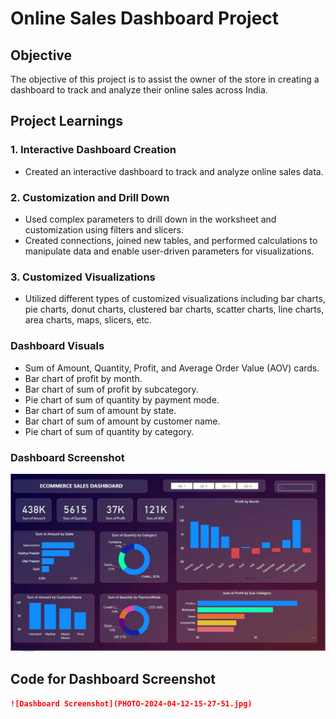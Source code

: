 # Online Sales Dashboard Project

## Objective

The objective of this project is to assist the owner of the store in creating a dashboard to track and analyze their online sales across India.

## Project Learnings

### 1. Interactive Dashboard Creation
- Created an interactive dashboard to track and analyze online sales data.

### 2. Customization and Drill Down
- Used complex parameters to drill down in the worksheet and customization using filters and slicers.
- Created connections, joined new tables, and performed calculations to manipulate data and enable user-driven parameters for visualizations.

### 3. Customized Visualizations
- Utilized different types of customized visualizations including bar charts, pie charts, donut charts, clustered bar charts, scatter charts, line charts, area charts, maps, slicers, etc.

### Dashboard Visuals
- Sum of Amount, Quantity, Profit, and Average Order Value (AOV) cards.
- Bar chart of profit by month.
- Bar chart of sum of profit by subcategory.
- Pie chart of sum of quantity by payment mode.
- Bar chart of sum of amount by state.
- Bar chart of sum of amount by customer name.
- Pie chart of sum of quantity by category.

### Dashboard Screenshot
![Dashboard Screenshot](PHOTO-2024-04-12-15-27-51.jpg)

## Code for Dashboard Screenshot

```markdown
![Dashboard Screenshot](PHOTO-2024-04-12-15-27-51.jpg)
